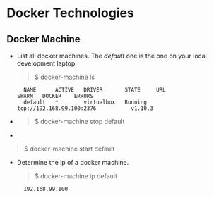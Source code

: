 # Docker Technologies

## Docker Machine

* List all docker machines. The *default* one is the one on your local development laptop.

    > $ docker-machine ls
    
        NAME      ACTIVE   DRIVER       STATE     URL                         SWARM   DOCKER    ERRORS
        default   *        virtualbox   Running   tcp://192.168.99.100:2376           v1.10.3  

* > $ docker-machine stop default


* 
> $ docker-machine start default


* Determine the ip of a docker machine.
    > $ docker-machine ip default
    
        192.168.99.100

    
    


